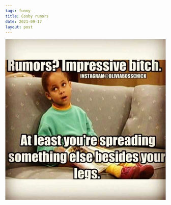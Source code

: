```yaml
---
tags: funny
title: Cosby rumors
date: 2021-09-17
layout: post
---
```




![legs.jpeg](https://raw.githubusercontent.com/muneer78/muneer78.github.io/master/images/legs.jpeg)
        